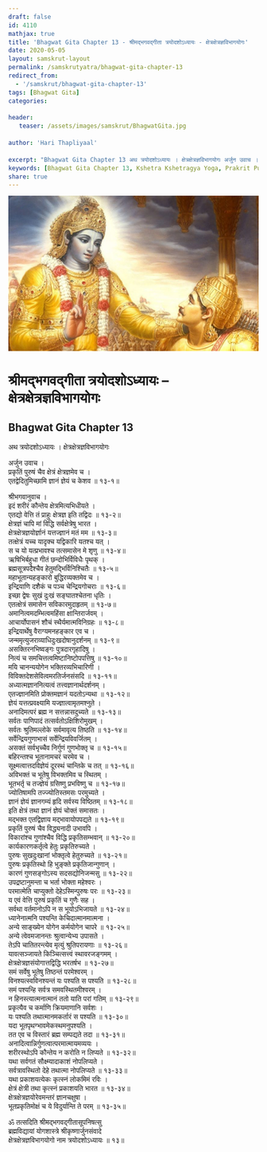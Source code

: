 ```yaml
---
draft: false
id: 4110    
mathjax: true    
title: 'Bhagwat Gita Chapter 13 - श्रीमद्भगवद्गीता त्रयोदशोऽध्यायः - क्षेत्रक्षेत्रज्ञविभागयोगः'    
date: 2020-05-05    
layout: samskrut-layout 
permalink: /samskrutyatra/bhagwat-gita-chapter-13
redirect_from: 
  - '/samskrut/bhagwat-gita-chapter-13'
tags: [Bhagwat Gita]    
categories:    
    
header:    
   teaser: /assets/images/samskrut/BhagwatGita.jpg    
    
author: 'Hari Thapliyaal'    
    
excerpt: "Bhagwat Gita Chapter 13 अथ त्रयोदशोऽध्यायः । क्षेत्रक्षेत्रज्ञविभागयोगः अर्जुन उवाच । प्रकृतिं पुरुषं चैव क्षेत्रं क्षेत्रज्ञमेव च । एतद्वेदितुमिच्छामि ज्ञानं ज्ञेयं च केशव ॥ १३-१॥ श्रीभगवानुवाच । इदं शरीरं कौन्तेय क्षेत्रमित्यभिधीयते । एतद्यो वेत्ति तं प्राहुः क्षेत्रज्ञ इति तद्विदः"
keywords: [Bhagwat Gita Chapter 13, Kshetra Kshetragya Yoga, Prakrit Purush Yoga, Upnishad]       
share: true    
---
```

![](/assets/images/samskrut/BhagwatGita.jpg)    
    
# श्रीमद्भगवद्गीता त्रयोदशोऽध्यायः – क्षेत्रक्षेत्रज्ञविभागयोगः    
## Bhagwat Gita Chapter 13    
    
अथ त्रयोदशोऽध्यायः ।    क्षेत्रक्षेत्रज्ञविभागयोगः    
    
अर्जुन उवाच ।    
प्रकृतिं पुरुषं चैव क्षेत्रं क्षेत्रज्ञमेव च ।    
एतद्वेदितुमिच्छामि ज्ञानं ज्ञेयं च केशव ॥ १३-१॥    
    
श्रीभगवानुवाच ।    
इदं शरीरं कौन्तेय क्षेत्रमित्यभिधीयते ।    
एतद्यो वेत्ति तं प्राहुः क्षेत्रज्ञ इति तद्विदः ॥ १३-२॥    
क्षेत्रज्ञं चापि मां विद्धि सर्वक्षेत्रेषु भारत ।    
क्षेत्रक्षेत्रज्ञयोर्ज्ञानं यत्तज्ज्ञानं मतं मम ॥ १३-३॥    
तत्क्षेत्रं यच्च यादृक्च यद्विकारि यतश्च यत् ।    
स च यो यत्प्रभावश्च तत्समासेन मे शृणु ॥ १३-४॥    
ऋषिभिर्बहुधा गीतं छन्दोभिर्विविधैः पृथक् ।    
ब्रह्मसूत्रपदैश्चैव हेतुमद्भिर्विनिश्चितैः ॥ १३-५॥    
महाभूतान्यहङ्कारो बुद्धिरव्यक्तमेव च ।    
इन्द्रियाणि दशैकं च पञ्च चेन्द्रियगोचराः ॥ १३-६॥    
इच्छा द्वेषः सुखं दुःखं सङ्घातश्चेतना धृतिः ।    
एतत्क्षेत्रं समासेन सविकारमुदाहृतम् ॥ १३-७॥    
अमानित्वमदम्भित्वमहिंसा क्षान्तिरार्जवम् ।    
आचार्योपासनं शौचं स्थैर्यमात्मविनिग्रहः ॥ १३-८॥    
इन्द्रियार्थेषु वैराग्यमनहङ्कार एव च ।    
जन्ममृत्युजराव्याधिदुःखदोषानुदर्शनम् ॥ १३-९॥    
असक्तिरनभिष्वङ्गः पुत्रदारगृहादिषु ।    
नित्यं च समचित्तत्वमिष्टानिष्टोपपत्तिषु ॥ १३-१०॥    
मयि चानन्ययोगेन भक्तिरव्यभिचारिणी ।    
विविक्तदेशसेवित्वमरतिर्जनसंसदि ॥ १३-११॥    
अध्यात्मज्ञाननित्यत्वं तत्त्वज्ञानार्थदर्शनम् ।    
एतज्ज्ञानमिति प्रोक्तमज्ञानं यदतोऽन्यथा ॥ १३-१२॥    
ज्ञेयं यत्तत्प्रवक्ष्यामि यज्ज्ञात्वामृतमश्नुते ।    
अनादिमत्परं ब्रह्म न सत्तन्नासदुच्यते ॥ १३-१३॥    
सर्वतः पाणिपादं तत्सर्वतोऽक्षिशिरोमुखम् ।    
सर्वतः श्रुतिमल्लोके सर्वमावृत्य तिष्ठति ॥ १३-१४॥    
सर्वेन्द्रियगुणाभासं सर्वेन्द्रियविवर्जितम् ।    
असक्तं सर्वभृच्चैव निर्गुणं गुणभोक्तृ च ॥ १३-१५॥    
बहिरन्तश्च भूतानामचरं चरमेव च ।    
सूक्ष्मत्वात्तदविज्ञेयं दूरस्थं चान्तिके च तत् ॥ १३-१६॥    
अविभक्तं च भूतेषु विभक्तमिव च स्थितम् ।    
भूतभर्तृ च तज्ज्ञेयं ग्रसिष्णु प्रभविष्णु च ॥ १३-१७॥    
ज्योतिषामपि तज्ज्योतिस्तमसः परमुच्यते ।    
ज्ञानं ज्ञेयं ज्ञानगम्यं हृदि सर्वस्य विष्ठितम् ॥ १३-१८॥    
इति क्षेत्रं तथा ज्ञानं ज्ञेयं चोक्तं समासतः ।    
मद्भक्त एतद्विज्ञाय मद्भावायोपपद्यते ॥ १३-१९॥    
प्रकृतिं पुरुषं चैव विद्ध्यनादी उभावपि ।    
विकारांश्च गुणांश्चैव विद्धि प्रकृतिसम्भवान् ॥ १३-२०॥    
कार्यकारणकर्तृत्वे हेतुः प्रकृतिरुच्यते ।    
पुरुषः सुखदुःखानां भोक्तृत्वे हेतुरुच्यते ॥ १३-२१॥    
पुरुषः प्रकृतिस्थो हि भुङ्क्ते प्रकृतिजान्गुणान् ।    
कारणं गुणसङ्गोऽस्य सदसद्योनिजन्मसु ॥ १३-२२॥    
उपद्रष्टानुमन्ता च भर्ता भोक्ता महेश्वरः ।    
परमात्मेति चाप्युक्तो देहेऽस्मिन्पुरुषः परः ॥ १३-२३॥    
य एवं वेत्ति पुरुषं प्रकृतिं च गुणैः सह ।    
सर्वथा वर्तमानोऽपि न स भूयोऽभिजायते ॥ १३-२४॥    
ध्यानेनात्मनि पश्यन्ति केचिदात्मानमात्मना ।    
अन्ये साङ्ख्येन योगेन कर्मयोगेन चापरे ॥ १३-२५॥    
अन्ये त्वेवमजानन्तः श्रुत्वान्येभ्य उपासते ।    
तेऽपि चातितरन्त्येव मृत्युं श्रुतिपरायणाः ॥ १३-२६॥    
यावत्सञ्जायते किञ्चित्सत्त्वं स्थावरजङ्गमम् ।    
क्षेत्रक्षेत्रज्ञसंयोगात्तद्विद्धि भरतर्षभ ॥ १३-२७॥    
समं सर्वेषु भूतेषु तिष्ठन्तं परमेश्वरम् ।    
विनश्यत्स्वविनश्यन्तं यः पश्यति स पश्यति ॥ १३-२८॥    
समं पश्यन्हि सर्वत्र समवस्थितमीश्वरम् ।    
न हिनस्त्यात्मनात्मानं ततो याति परां गतिम् ॥ १३-२९॥    
प्रकृत्यैव च कर्माणि क्रियमाणानि सर्वशः ।    
यः पश्यति तथात्मानमकर्तारं स पश्यति ॥ १३-३०॥    
यदा भूतपृथग्भावमेकस्थमनुपश्यति ।    
तत एव च विस्तारं ब्रह्म सम्पद्यते तदा ॥ १३-३१॥    
अनादित्वान्निर्गुणत्वात्परमात्मायमव्ययः ।    
शरीरस्थोऽपि कौन्तेय न करोति न लिप्यते ॥ १३-३२॥    
यथा सर्वगतं सौक्ष्म्यादाकाशं नोपलिप्यते ।    
सर्वत्रावस्थितो देहे तथात्मा नोपलिप्यते ॥ १३-३३॥    
यथा प्रकाशयत्येकः कृत्स्नं लोकमिमं रविः ।    
क्षेत्रं क्षेत्री तथा कृत्स्नं प्रकाशयति भारत ॥ १३-३४॥    
क्षेत्रक्षेत्रज्ञयोरेवमन्तरं ज्ञानचक्षुषा ।    
भूतप्रकृतिमोक्षं च ये विदुर्यान्ति ते परम् ॥ १३-३५॥    
    
ॐ तत्सदिति श्रीमद्भगवद्गीतासूपनिषत्सु    
ब्रह्मविद्यायां योगशास्त्रे श्रीकृष्णार्जुनसंवादे    
क्षेत्रक्षेत्रज्ञविभागयोगो नाम त्रयोदशोऽध्यायः ॥ १३॥    
    

